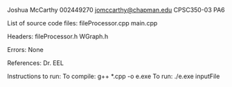 Joshua McCarthy
002449270
jomccarthy@chapman.edu
CPSC350-03
PA6

List of source code files:
fileProcessor.cpp
main.cpp


Headers:
fileProcessor.h
WGraph.h

Errors:
None

References:
Dr. EEL

Instructions to run:
To compile: g++ *.cpp -o e.exe
To run: ./e.exe inputFile
